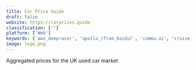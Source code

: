 ```yaml
---
title: Car Price Guide
draft: false 
website: https://carprices.guide
classification: ['']
platform: ['Web']
keywords: ['aws_deepracer', 'apollo_(from_baidu)', 'comma.ai', 'cruise', 'instamotor', 'nutonomy', 'osvehicle', 'olli', 'optimus_ride', 'scale_self-driving_training_api', 'scootbee', 'shift', 'tesla_software_version_10.0', 'voyage', 'whip_around', 'zümi_by_robolink']
image: logo.png
---
```

Aggregated prices for the UK used car market